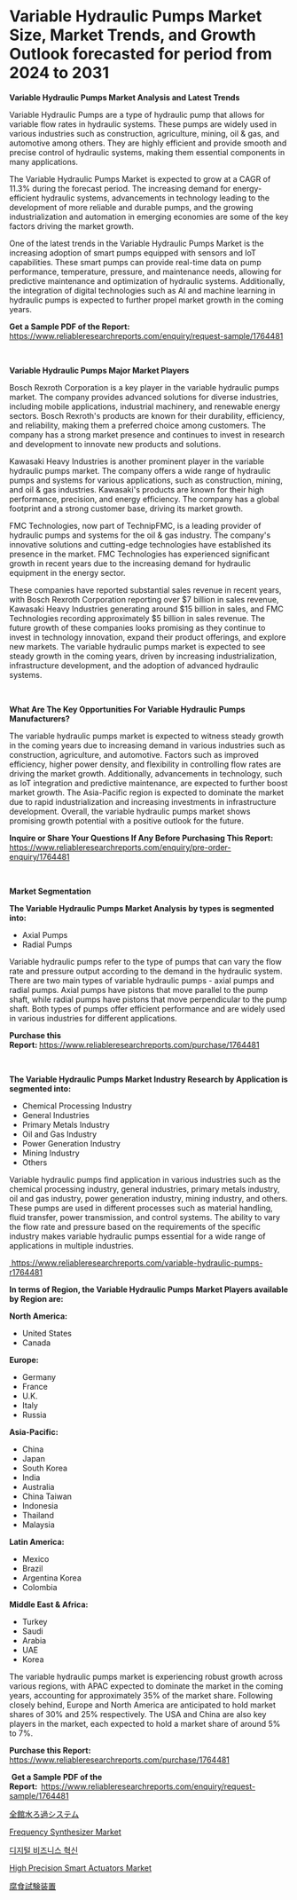 <p><h1>Variable Hydraulic Pumps Market Size, Market Trends, and Growth Outlook forecasted for period from 2024 to 2031</h1></p><p><strong>Variable Hydraulic Pumps Market Analysis and Latest Trends</strong></p>
<p><p>Variable Hydraulic Pumps are a type of hydraulic pump that allows for variable flow rates in hydraulic systems. These pumps are widely used in various industries such as construction, agriculture, mining, oil & gas, and automotive among others. They are highly efficient and provide smooth and precise control of hydraulic systems, making them essential components in many applications.</p><p>The Variable Hydraulic Pumps Market is expected to grow at a CAGR of 11.3% during the forecast period. The increasing demand for energy-efficient hydraulic systems, advancements in technology leading to the development of more reliable and durable pumps, and the growing industrialization and automation in emerging economies are some of the key factors driving the market growth.</p><p>One of the latest trends in the Variable Hydraulic Pumps Market is the increasing adoption of smart pumps equipped with sensors and IoT capabilities. These smart pumps can provide real-time data on pump performance, temperature, pressure, and maintenance needs, allowing for predictive maintenance and optimization of hydraulic systems. Additionally, the integration of digital technologies such as AI and machine learning in hydraulic pumps is expected to further propel market growth in the coming years.</p></p>
<p><strong>Get a Sample PDF of the Report:&nbsp;</strong> <a href="https://www.reliableresearchreports.com/enquiry/request-sample/1764481">https://www.reliableresearchreports.com/enquiry/request-sample/1764481</a></p>
<p>&nbsp;</p>
<p><strong>Variable Hydraulic Pumps Major Market Players</strong></p>
<p><p>Bosch Rexroth Corporation is a key player in the variable hydraulic pumps market. The company provides advanced solutions for diverse industries, including mobile applications, industrial machinery, and renewable energy sectors. Bosch Rexroth's products are known for their durability, efficiency, and reliability, making them a preferred choice among customers. The company has a strong market presence and continues to invest in research and development to innovate new products and solutions. </p><p>Kawasaki Heavy Industries is another prominent player in the variable hydraulic pumps market. The company offers a wide range of hydraulic pumps and systems for various applications, such as construction, mining, and oil & gas industries. Kawasaki's products are known for their high performance, precision, and energy efficiency. The company has a global footprint and a strong customer base, driving its market growth.</p><p>FMC Technologies, now part of TechnipFMC, is a leading provider of hydraulic pumps and systems for the oil & gas industry. The company's innovative solutions and cutting-edge technologies have established its presence in the market. FMC Technologies has experienced significant growth in recent years due to the increasing demand for hydraulic equipment in the energy sector.</p><p>These companies have reported substantial sales revenue in recent years, with Bosch Rexroth Corporation reporting over $7 billion in sales revenue, Kawasaki Heavy Industries generating around $15 billion in sales, and FMC Technologies recording approximately $5 billion in sales revenue. The future growth of these companies looks promising as they continue to invest in technology innovation, expand their product offerings, and explore new markets. The variable hydraulic pumps market is expected to see steady growth in the coming years, driven by increasing industrialization, infrastructure development, and the adoption of advanced hydraulic systems.</p></p>
<p>&nbsp;</p>
<p><strong>What Are The Key Opportunities For Variable Hydraulic Pumps Manufacturers?</strong></p>
<p><p>The variable hydraulic pumps market is expected to witness steady growth in the coming years due to increasing demand in various industries such as construction, agriculture, and automotive. Factors such as improved efficiency, higher power density, and flexibility in controlling flow rates are driving the market growth. Additionally, advancements in technology, such as IoT integration and predictive maintenance, are expected to further boost market growth. The Asia-Pacific region is expected to dominate the market due to rapid industrialization and increasing investments in infrastructure development. Overall, the variable hydraulic pumps market shows promising growth potential with a positive outlook for the future.</p></p>
<p><strong>Inquire or Share Your Questions If Any Before Purchasing This Report:</strong> <a href="https://www.reliableresearchreports.com/enquiry/pre-order-enquiry/1764481">https://www.reliableresearchreports.com/enquiry/pre-order-enquiry/1764481</a></p>
<p>&nbsp;</p>
<p><strong>Market Segmentation</strong></p>
<p><strong>The Variable Hydraulic Pumps Market Analysis by types is segmented into:</strong></p>
<p><ul><li>Axial Pumps</li><li>Radial Pumps</li></ul></p>
<p><p>Variable hydraulic pumps refer to the type of pumps that can vary the flow rate and pressure output according to the demand in the hydraulic system. There are two main types of variable hydraulic pumps - axial pumps and radial pumps. Axial pumps have pistons that move parallel to the pump shaft, while radial pumps have pistons that move perpendicular to the pump shaft. Both types of pumps offer efficient performance and are widely used in various industries for different applications.</p></p>
<p><strong>Purchase this Report:&nbsp;</strong><a href="https://www.reliableresearchreports.com/purchase/1764481">https://www.reliableresearchreports.com/purchase/1764481</a></p>
<p>&nbsp;</p>
<p><strong>The Variable Hydraulic Pumps Market Industry Research by Application is segmented into:</strong></p>
<p><ul><li>Chemical Processing Industry</li><li>General Industries</li><li>Primary Metals Industry</li><li>Oil and Gas Industry</li><li>Power Generation Industry</li><li>Mining Industry</li><li>Others</li></ul></p>
<p><p>Variable hydraulic pumps find application in various industries such as the chemical processing industry, general industries, primary metals industry, oil and gas industry, power generation industry, mining industry, and others. These pumps are used in different processes such as material handling, fluid transfer, power transmission, and control systems. The ability to vary the flow rate and pressure based on the requirements of the specific industry makes variable hydraulic pumps essential for a wide range of applications in multiple industries.</p></p>
<p><a href="https://www.reliableresearchreports.com/variable-hydraulic-pumps-r1764481">&nbsp;https://www.reliableresearchreports.com/variable-hydraulic-pumps-r1764481</a></p>
<p><strong>In terms of Region, the Variable Hydraulic Pumps Market Players available by Region are:</strong></p>
<p>
    <p> <strong> North America: </strong>
        <ul>
            <li>United States</li>
            <li>Canada</li>
        </ul>
        </p> 
    <p> <strong> Europe: </strong>
        <ul>
            <li>Germany</li>
            <li>France</li>
            <li>U.K.</li>
            <li>Italy</li>
            <li>Russia</li>
        </ul>
        </p> 
    <p> <strong> Asia-Pacific: </strong>
        <ul>
            <li>China</li>
            <li>Japan</li>
            <li>South Korea</li>
            <li>India</li>
            <li>Australia</li>
            <li>China Taiwan</li>
            <li>Indonesia</li>
            <li>Thailand</li>
            <li>Malaysia</li>
        </ul>
        </p> 
    <p> <strong> Latin America: </strong>
        <ul>
            <li>Mexico</li>
            <li>Brazil</li>
            <li>Argentina Korea</li>
            <li>Colombia</li>
        </ul>
        </p> 
    <p> <strong> Middle East & Africa: </strong>
        <ul>
            <li>Turkey</li>
            <li>Saudi</li>
            <li>Arabia</li>
            <li>UAE</li>
            <li>Korea</li>
        </ul>
    </p>
    </p>
<p><p>The variable hydraulic pumps market is experiencing robust growth across various regions, with APAC expected to dominate the market in the coming years, accounting for approximately 35% of the market share. Following closely behind, Europe and North America are anticipated to hold market shares of 30% and 25% respectively. The USA and China are also key players in the market, each expected to hold a market share of around 5% to 7%.</p></p>
<p><strong>Purchase this Report: </strong><a href="https://www.reliableresearchreports.com/purchase/1764481">https://www.reliableresearchreports.com/purchase/1764481</a></p>
<p>&nbsp;<strong>Get a Sample PDF of the Report:&nbsp;&nbsp;</strong><a href="https://www.reliableresearchreports.com/enquiry/request-sample/1764481">https://www.reliableresearchreports.com/enquiry/request-sample/1764481</a></p>
<p><strong></strong></p>
<p><p><a href="https://medium.com/@ryleebauch2023/%E5%AE%B6%E5%85%A8%E4%BD%93%E6%B5%84%E6%B0%B4%E3%82%B7%E3%82%B9%E3%83%86%E3%83%A0%E5%B8%82%E5%A0%B4%E3%81%AE%E6%B4%9E%E5%AF%9F-%E5%B8%82%E5%A0%B4%E5%8B%95%E5%90%91-%E6%88%90%E9%95%B7-2024%E5%B9%B4%E3%81%8B%E3%82%892031%E5%B9%B4%E3%81%BE%E3%81%A7%E3%81%AE%E4%BA%88%E6%B8%AC-d5804bb2e9ca">全館水ろ過システム</a></p><p><a href="https://www.linkedin.com/pulse/frequency-synthesizer-market-research-report-its-history-forecast-5c75c?trackingId=RB20FME1qBdTlz2vXVYMkg%3D%3D">Frequency Synthesizer Market</a></p><p><a href="https://medium.com/@duculucescu2022/%EB%94%94%EC%A7%80%ED%84%B8-%EB%B9%84%EC%A6%88%EB%8B%88%EC%8A%A4-%EB%B3%80%ED%98%81-%EC%8B%9C%EC%9E%A5-%EB%B6%84%EC%84%9D-%EA%B7%B8-cagr-%EC%8B%9C%EC%9E%A5-%EC%84%B8%EB%B6%84%ED%99%94-%EB%B0%8F-%EA%B8%80%EB%A1%9C%EB%B2%8C-%EC%82%B0%EC%97%85-%EA%B0%9C%EC%9A%94-5c9d96b96319">디지털 비즈니스 혁신</a></p><p><a href="https://medium.com/@rasaunharrison/high-precision-smart-actuators-market-research-report-its-history-and-forecast-2024-to-2031-bc72076852b2">High Precision Smart Actuators Market</a></p><p><a href="https://medium.com/@ja15984/%E8%85%90%E9%A3%9F%E8%A9%A6%E9%A8%93%E6%A9%9F%E5%99%A8%E5%B8%82%E5%A0%B4%E8%A6%8F%E6%A8%A1-%E5%B8%82%E5%A0%B4%E5%B1%95%E6%9C%9B%E3%81%A8%E5%B8%82%E5%A0%B4%E4%BA%88%E6%B8%AC-2024%E5%B9%B4%E3%81%8B%E3%82%892031%E5%B9%B4%E3%81%BE%E3%81%A7-20b3666b9379">腐食試験装置</a></p></p>